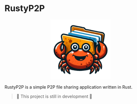 # RustyP2P

<p align="center">
<img src="docs/images/logo.png" alt="Logo" width="200" height="200">

RustyP2P is a simple P2P file sharing application written in Rust.

> 🚧 This project is still in development 👷